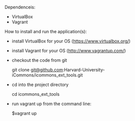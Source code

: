 
Dependenceis:

* VirtualBox
* Vagrant


How to install and run the application(s):

* install VirtualBox for your OS (https://www.virtualbox.org/)
* install Vagrant for your OS (http://www.vagrantup.com/)
* checkout the code from git

	git clone git@github.com:Harvard-University-iCommons/icommons_ext_tools.git

* cd into the project directory

	cd icommons_ext_tools
   
* run vagrant up from the command line:
	
	$vagrant up
    
    

